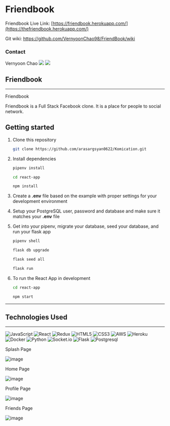 # Friendbook

Friendbook Live Link: [https://friendbook.herokuapp.com/](https://thefriendbook.herokuapp.com/)

Git wiki: https://github.com/VernyoonChao98/FriendBook/wiki

### Contact

<div>Vernyoon Chao
   <a href="https://www.linkedin.com/in/vernyoon-chao-783494123/"><img src="https://img.shields.io/badge/LinkedIn-0077B5?style=for-the-badge&logo=linkedin&logoColor=white" /></a>
   <a href="https://github.com/VernyoonChao98"><img src="https://img.shields.io/badge/GitHub-100000?style=for-the-badge&logo=github&logoColor=white" /></a>
</div>

## Friendbook

---

Friendbook

Friendbook is a Full Stack Facebook clone. It is a place for people to social network.

## Getting started

1. Clone this repository

   ```bash
   git clone https://github.com/arasargsyan0622/Komication.git
   ```

2. Install dependencies

   ```bash
   pipenv install
   ```

   ```bash
   cd react-app
   ```

   ```bash
   npm install
   ```

3. Create a **.env** file based on the example with proper settings for your
   development environment

4. Setup your PostgreSQL user, password and database and make sure it matches your **.env** file

5. Get into your pipenv, migrate your database, seed your database, and run your flask app

   ```bash
   pipenv shell
   ```

   ```bash
   flask db upgrade
   ```

   ```bash
   flask seed all
   ```

   ```bash
   flask run
   ```

6. To run the React App in development

   ```bash
   cd react-app
   ```

   ```bash
   npm start
   ```

---

## Technologies Used

---

![JavaScript](https://img.shields.io/badge/javascript-%23323330.svg?style=for-the-badge&logo=javascript&logoColor=%23F7DF1E)
![React](https://img.shields.io/badge/react-%2320232a.svg?style=for-the-badge&logo=react&logoColor=%2361DAFB)
![Redux](https://img.shields.io/badge/redux-%23593d88.svg?style=for-the-badge&logo=redux&logoColor=white)
![HTML5](https://img.shields.io/badge/html5-%23E34F26.svg?style=for-the-badge&logo=html5&logoColor=white)
![CSS3](https://img.shields.io/badge/css3-%231572B6.svg?style=for-the-badge&logo=css3&logoColor=white)
![AWS](https://img.shields.io/badge/AWS-%23FF9900.svg?style=for-the-badge&logo=amazon-aws&logoColor=white)
![Heroku](https://img.shields.io/badge/heroku-%23430098.svg?style=for-the-badge&logo=heroku&logoColor=white)
![Docker](https://img.shields.io/badge/Docker-2CA5E0?style=for-the-badge&logo=docker&logoColor=white)
![Python](https://img.shields.io/badge/Python-FFD43B?style=for-the-badge&logo=python&logoColor=blue)
![Socket.io](https://img.shields.io/badge/Socket.io-010101?&style=for-the-badge&logo=Socket.io&logoColor=white)
![Flask](https://img.shields.io/badge/Flask-000000?style=for-the-badge&logo=flask&logoColor=white)
![Postgresql](https://img.shields.io/badge/PostgreSQL-316192?style=for-the-badge&logo=postgresql&logoColor=white)

Splash Page

![image](https://user-images.githubusercontent.com/29737123/174101321-d59240f5-149c-42c0-a175-f966f0d853e8.png)

Home Page

![image](https://user-images.githubusercontent.com/29737123/174101532-e2f4232b-bf37-4aa3-8c71-ffced7f5e55e.png)

Profile Page

![image](https://user-images.githubusercontent.com/29737123/174101594-6ca338e0-e837-4ee6-a83d-b0d1bce8c4bb.png)

Friends Page

![image](https://user-images.githubusercontent.com/29737123/174101681-bed8a3e6-57f0-420e-9cd4-e25fa325803a.png)


